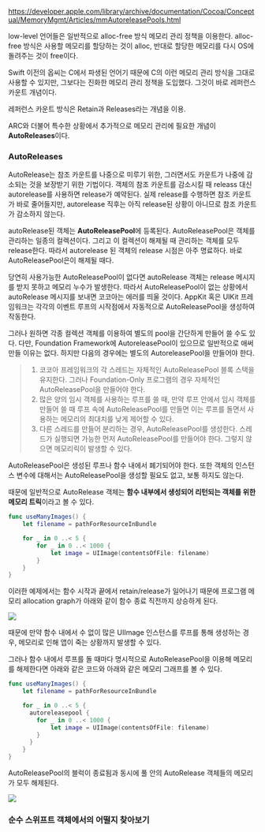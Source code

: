 https://developer.apple.com/library/archive/documentation/Cocoa/Conceptual/MemoryMgmt/Articles/mmAutoreleasePools.html

low-level 언어들은 일반적으로 alloc-free 방식 메모리 관리 정책을 이용한다.  alloc-free 방식은 사용할 메모리를 할당하는 것이 alloc, 반대로 할당한 메모리를 다시 OS에 돌려주는 것이 free이다.

Swift 이전의 옵씨는 C에서 파생된 언어기 때문에 C의 이런 메모리 관리 방식을 그대로 사용할 수 있지만, 그보다는 진화한 메모리 관리 정책을 도입했다. 그것이 바로 레퍼런스 카운트 개념이다.

레퍼런스 카운트 방식은 Retain과 Releases라는 개념을 이용.

ARC와 더불어 특수한 상황에서 추가적으로 메모리 관리에 필요한 개념이 **AutoReleases**이다.
### AutoReleases
AutoRelease는 참조 카운트를 나중으로 미루기 위한, 그러면서도 카운트가 나중에 감소되는 것을 보장받기 위한 기법이다. 객체의 참조 카운트를 감소시킬 때 releass 대신 autorelease를 사용하면 release가 예약된다. 실제 release를 수행하면 참조 카운트가 바로 줄어들지만, autorelease 직후는 아직 release된 상황이 아니므로 참조 카운트가 감소하지 않는다. 

autoRelease된 객체는 **AutoReleasePool**에 등록된다. AutoReleasePool은 객체를 관리하는 일종의 컬렉션이다. 그리고 이 컬렉션이 해제될 때 관리하는 객체를 모두 release한다. 따라서 autorelease 된 객체의 release 시점은 아주 명료하다. 바로 AutoReleasePool은이 해제될 때다.

당연히 사용가능한 AutoReleasePool이 없다면 autoRelease 객체는 release 메시지를 받지 못하고 메모리 누수가 발생한다. 따라서 AutoReleasePool이 없는 상황에서 autoRelease 메시지를 보내면 코코아는 에러를 띄울 것이다. AppKit 혹은 UIKit 프레임워크는 각각의 이벤트 루프의 시작점에서 자동적으로 AutoReleasePool을 생성하여 작동한다.

그러나 원하면 각종 컬렉션 객체를 이용하여 별도의 pool을 간단하게 만들어 쓸 수도 있다. 다만, Foundation Framework에 AutoreleasePool이 있으므로 일반적으로 애써 만들 이유는 없다. 하지만 다음의 경우에는 별도의 AutoreleasePool을 만들어야 한다.

> 1. 코코아 프레임워크의 각 스레드는 자체적인 AutoReleasePool 블록 스택을 유지한다. 그러나 Foundation-Only 프로그램의 경우 자체적인 AutoReleasePool을 만들어야 한다.
> 2. 많은 양의 임시 객체를 사용하는 루프를 쓸 때, 만약 루프 안에서 임시 객체를 만들어 쓸 때 루프 속에 AutoReleasePool를 만들면 이는 루프를 돌면서 사용하는 메모리의 최대치를 낮게 제어할 수 있다.
> 3. 다른 스레드를 만들어 분리하는 경우, AutoReleasePool를 생성한다. 스레드가 실행되면 가능한 먼저 AutoReleasePool를 만들어야 한다. 그렇지 않으면 메모리릭이 발생할 수 있다.

AutoReleasePool은 생성된 루프나 함수 내에서 폐기되어야 한다. 또한 객체의 인스턴스 변수에 대해서는 AutoReleasePool을 생성할 필요도 없고, 보통 하지도 않는다.

때문에 일반적으로 AutoRelease 객체는 **함수 내부에서 생성되어 리턴되는 객체를 위한 메모리 트릭**이라고 볼 수 있다.

```swift
func useManyImages() {
    let filename = pathForResourceInBundle

    for _ in 0 ..< 5 {
        for _ in 0 ..< 1000 {
            let image = UIImage(contentsOfFile: filename)
        }    
    }
}
```

이러한 예제에서는 함수 시작과 끝에서 retain/release가 일어나기 때문에 프로그램 메모리 allocation graph가 아래와 같이 함수 종료 직전까지 상승하게 된다.

![](https://i.sstatic.net/plY04.png)

때문에 만약 함수 내에서 수 없이 많은 UIImage 인스턴스를 루프를 통해 생성하는 경우, 메모리로 인해 앱이 죽는 상황까지 발생할 수 있다.

그러나 함수 내에서 루프를 돌 때마다 명시적으로 AutoReleasePool을 이용해 메모리를 해제한다면 아래와 같은 코드와 아래와 같은 메모리 그래프를 볼 수 있다.

```swift
func useManyImages() {
    let filename = pathForResourceInBundle

    for _ in 0 ..< 5 {
      autoreleasepool {
        for _ in 0 ..< 1000 {
            let image = UIImage(contentsOfFile: filename)
        }   
      }
    }
}
```

AutoReleasePool의 블럭이 종료됨과 동시에 풀 안의 AutoRelease 객체들의 메모리가 모두 해제된다.

![](https://i.sstatic.net/O69I7.png)

### 순수 스위프트 객체에서의 어떨지 찾아보기
